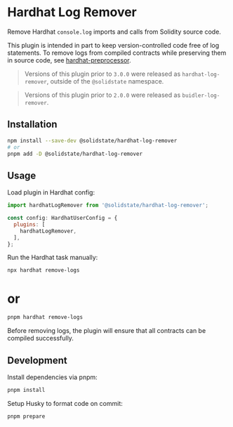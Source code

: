 # Hardhat Log Remover

Remove Hardhat `console.log` imports and calls from Solidity source code.

This plugin is intended in part to keep version-controlled code free of log statements. To remove logs from compiled contracts while preserving them in source code, see [hardhat-preprocessor](https://github.com/wighawag/hardhat-preprocessor).

> Versions of this plugin prior to `3.0.0` were released as `hardhat-log-remover`, outside of the `@solidstate` namespace.

> Versions of this plugin prior to `2.0.0` were released as `buidler-log-remover`.

## Installation

```bash
npm install --save-dev @solidstate/hardhat-log-remover
# or
pnpm add -D @solidstate/hardhat-log-remover
```

## Usage

Load plugin in Hardhat config:

```javascript
import hardhatLogRemover from '@solidstate/hardhat-log-remover';

const config: HardhatUserConfig = {
  plugins: [
    hardhatLogRemover,
  ],
};
```

Run the Hardhat task manually:

```bash
npx hardhat remove-logs
```

# or

```bash
pnpm hardhat remove-logs
```

Before removing logs, the plugin will ensure that all contracts can be compiled successfully.

## Development

Install dependencies via pnpm:

```bash
pnpm install
```

Setup Husky to format code on commit:

```bash
pnpm prepare
```
